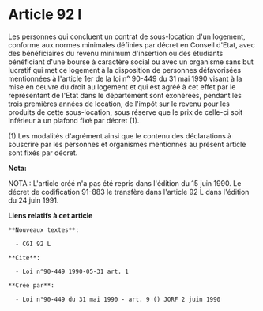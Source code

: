 # Article 92 I

Les personnes qui concluent un contrat de sous-location d'un logement, conforme aux normes minimales définies par décret en
Conseil d'Etat, avec des bénéficiaires du revenu minimum d'insertion ou des étudiants bénéficiant d'une bourse à caractère
social ou avec un organisme sans but lucratif qui met ce logement à la disposition de personnes défavorisées mentionnées à
l'article 1er de la loi n° 90-449 du 31 mai 1990 visant à la mise en oeuvre du droit au logement et qui est agréé à cet effet
par le représentant de l'Etat dans le département sont exonérées, pendant les trois premières années de location, de l'impôt
sur le revenu pour les produits de cette sous-location, sous réserve que le prix de celle-ci soit inférieur à un plafond fixé
par décret (1).

(1) Les modalités d'agrément ainsi que le contenu des déclarations à souscrire par les personnes et organismes mentionnés au
présent article sont fixés par décret.

**Nota:**

NOTA : L'article créé n'a pas été repris dans l'édition du 15 juin 1990. Le décret de codification 91-883 le transfère dans
l'article 92 L dans l'édition du 24 juin 1991.

**Liens relatifs à cet article**

	**Nouveaux textes**:

	  - CGI 92 L

	**Cite**:

	  - Loi n°90-449 1990-05-31 art. 1

	**Créé par**:

	  - Loi n°90-449 du 31 mai 1990 - art. 9 () JORF 2 juin 1990
